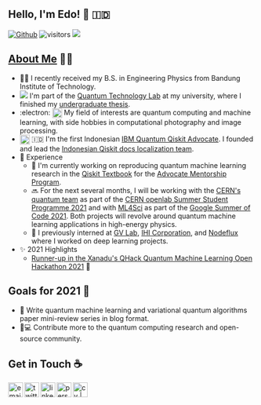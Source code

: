 ## Hello, I'm Edo! 👋 🇮🇩
[![Github](https://img.shields.io/github/followers/eraraya-ricardo?label=Follow&style=social)](https://github.com/eraraya-ricardo)
![visitors](https://visitor-badge.laobi.icu/badge?page_id=eraraya-ricardo.eraraya-ricardo)
![](https://github.com/eraraya-ricardo/profile-page/blob/master/assets/media/qp_mle_img.png)
## [About Me](https://eraraya-ricardo.me/) :man_technologist:
- :man_student: I recently received my B.S. in Engineering Physics from Bandung Institute of Technology.
- <img src="https://render.githubusercontent.com/render/math?math=|\Psi\text{>}"> I'm part of the [Quantum Technology Lab](http://qlab.itb.ac.id/index.html) at my university, where I finished my [undergraduate thesis](https://github.com/eraraya-ricardo/quantum_image_classifier).
- :electron: <img align="top" alt="dnn" width="20px" src="https://github.com/eraraya-ricardo/eraraya-ricardo/blob/main/dnn.png"> My field of interests are quantum computing and machine learning, with side hobbies in computational photography and image processing.
- <img align="center" alt="Qiskit" width="20px" src="https://upload.wikimedia.org/wikipedia/commons/5/51/Qiskit-Logo.svg"> 🇮🇩 I'm the first Indonesian [IBM Quantum Qiskit Advocate](https://qiskit.org/advocates/). I founded and lead the [Indonesian Qiskit docs localization team](https://github.com/qiskit-community/qiskit-translations).
- 📃 Experience
  - 🔭 I'm currently working on reproducing quantum machine learning research in the [Qiskit Textbook](https://qiskit.org/textbook/content/ch-ex/) for the [Advocate Mentorship Program](https://github.com/qiskit-community/qiskit-advocate-mentorship-program).
  - 🔜 For the next several months, I will be working with the [CERN's quantum team](https://openlab.cern/quantum) as part of the [CERN openlab Summer Student Programme 2021](https://openlab.cern/education) and with [ML4Sci](https://ml4sci.org/) as part of the [Google Summer of Code 2021](https://summerofcode.withgoogle.com/projects/#5612096894533632). Both projects will revolve around quantum machine learning applications in high-energy physics.
  - 💼 I previously interned at [GV Lab](http://web.tuat.ac.jp/~gvlab/), [IHI Corporation](https://www.ihi.co.jp/en/), and [Nodeflux](https://www.nodeflux.io/) where I worked on deep learning projects.
- ✨ 2021 Highlights
  - [Runner-up in the Xanadu's QHack Quantum Machine Learning Open Hackathon 2021](https://github.com/eraraya-ricardo/qhack-2021-openproject) 🥈

## Goals for 2021 🥅
- 📝 Write quantum machine learning and variational quantum algorithms paper mini-review series in blog format.
- 🔬💻 Contribute more to the quantum computing research and open-source community.

## Get in Touch ☕
[<img align="left" alt="email | Email" height="30px" src="https://img.shields.io/badge/Email-D14836?style=for-the-badge&logo=minutemailer&logoColor=white" />][email]
[<img align="left" alt="twitter | Twitter" height="30px" src="https://img.shields.io/badge/Twitter-1DA1F2?style=for-the-badge&logo=twitter&logoColor=white" />][twitter]
[<img align="left" alt="linkedin | LinkedIn" height="30px" src="https://img.shields.io/badge/LinkedIn-0077B5?style=for-the-badge&logo=linkedin&logoColor=white" />][linkedin]
[<img align="left" alt="personal site | Website" height="30px" src="https://img.shields.io/badge/Website-4A154B?style=for-the-badge&logo=data%3Aimage%2Fpng%3Bbase64%2CiVBORw0KGgoAAAANSUhEUgAAAGQAAABkCAMAAABHPGVmAAAANlBMVEVHcEz%2F%2F%2F%2F%2F%2F%2F%2F%2F%2F%2F%2F%2F%2F%2F%2F%2F%2F%2F%2F%2F%2F%2F%2F%2F%2F%2F%2F%2F%2F%2F%2F%2F%2F%2F%2F%2F%2F%2F%2F%2F%2F%2F%2F%2F%2F%2F%2F%2F%2F%2F%2F%2F%2F%2F%2F%2F%2F%2F%2F%2F%2F%2F%2F%2F%2F%2F%2BGUsxbAAAAEXRSTlMAZOy3Dfch0xbFo3k6BeCKTaUaOHcAAAQoSURBVHjatJZnAqs4DIRdcO%2F3P%2BzuqxmQkSF54fuTBozKSI64SbFZtqidUz9wTscmsy3iexTbm3bKjANGOd36d4SKlbGawWBqlP%2Bs43us44IauxefY2Uw4wYmSPtpFsmN27j0STabdOMtnNzebXfWZryJ0fnNSqnxAeqdmmW9CniV4u1kily6NqWln2W51fE2hbof9uB92I%2F9lGi70X8bByEkqaDXhei7j3L2ebSXGppKSC%2Fa7glFiLL73ISXgTbmQsUGan4vRFYouf11VUUqWQhPRyrYNzRU%2B3V123Vd%2FCLtU%2FmBb2qtwtcqZEHidn9u9oHkBtdfVWyLR5v4KWwp%2FiANTW47zm9kPFbaqeG929n3FQ9ScX%2B%2F7IfONDIviA64%2FPqaJIKLybflUG0jxQm50nb8YtM0ZpqK3k5nrGYx4fW5O7Ki1acJKjzN71W0F5TGOLAdfAQsOtAY7%2BB7GjD6QZ8Vp6jmMhYUBCkeKo%2F1BPqrwaazYfU5Q3QLSMPYAumHjYmL5NgVsSPkGYN7R9sO0lwvOrzOrr%2Bn1VKZb6PpXOnTnAhtCNRRLVA0k2VWJGQ61NEfwHOan2i7kTgQT7qyP0%2BVOwA%2FVDdRYRbuhxE8Cv8QaFeJ40FiwaH0GNWi7c8hn6wW6vVstVAveOtBf7XxMO2wHGogVOYngIOA%2F0kXYR3y2ggJFtlOwa5wdiNo%2FCSyogsbNH4F0%2BPGbYIgdzdLA6%2Bxj6iWEWn8FdngFGz8qVQ0EyeQvIiv6DxGsfMiujAi3bAFRVOieL0182UBlzFkxYogfC3cImGHhBmswsix%2FXIrkc2x7ZrjmEUSRBYOhoi8FpG8iIJI2L4sIp8XoZk8Xq5l48Nl4229Flm7q%2BhLC2cDEd7Cq2EU8XIYJfbFahhXa6VdrpWGu1drZbEgRaPO4wtqOt%2Butlz1Cf26MpfKq1W%2FOrTS1aGFm5VdHVqL47e8RIzczihy3Dp%2Bb%2F6RcOEUN%2B79kfi%2FWTNYjhCEAagwrWYMgP%2F%2FtR1v%2BBobnaGZ3ePuISTgSt7LWZP%2F%2FWjI5S7omhpw4Y5oHUKaoJB2LqoxRYvdprfYkbCgynbHqNTGSiSEulicCH%2B6eseoyjyAs8iG72ehKDGhGjnRzhRZLRuqkc8hRRAvAi%2F%2Bwvd7tfEgCgzWKoSmzBGr%2Bgt0LlXHp3SI0u0M69qsaomFbLEEREGKidvLs0X47GD0fcVu4WIETeBjdJ4wCJBkHpZknHlfCFBtbMe4ZqZCS%2FNYbUDSZP36Vf1kJNKfSRqCdujPtbH8F8ZbTN0kvtRyxRmZWc%2B%2B0mIUKMCGDSiOAkQMN8o3ZGav1%2Ff1%2Fkpmjs8TsnmrZSVCME9Q5b37qjxe%2BsePL0QPYsSMlAQNx7wc85GIgaX6qaNXiHOoPUSmx9xpNSlJz3G4lnM7x%2BE0FXka4AcoMGNOLOtg2QAAAABJRU5ErkJggg%3D%3D" />][personal site]
[<img align="left" alt="cv | CV" height="30px" src="https://img.shields.io/badge/CV-8964bd?style=for-the-badge&logo=data%3Aimage%2Fpng%3Bbase64%2CiVBORw0KGgoAAAANSUhEUgAAAGQAAABkCAQAAADa613fAAAABGdBTUEAALGPC%2FxhBQAAACBjSFJNAAB6JQAAgIMAAPn%2FAACA6QAAdTAAAOpgAAA6mAAAF2%2BSX8VGAAAACXBIWXMAAAsTAAALEwEAmpwYAAAAB3RJTUUH5QYBADIcRNC6agAAAAJiS0dEAP%2BHj8y%2FAAAEqElEQVR42u3cW2gcVRgH8H96STBob5JeqGBJH9paLFSxWEQTBBUEwdr2pdK%2BFA2IqS%2FpgyASxAeFYqhIn6K1l9x88KnxwTbVxiixYNo0G6lpzc00e8leZrIzs7Mz55zPh0YNzao7mz2bs3rO%2F21g9uPHmXPm7JndAQK2DhAsxDZ67SIqYiJassT8i2atjSK1LhAsRGq887QEzXudisM48wejnZamHS8K5PxSM4iaigD5YukZxYCcU4GxeMhZNRiLhShxUS0e0qYOYzGQz1ViFA7pUotRKKRDNUZhkNMSGSLOLvmn3BN%2BK%2B8XtmQIgyOFIVz%2FrP3kdDWBACTWZF5il6VCDMTXeW1FZ1he00RVFhF0owf9SEAgVeO3kpAGITivCl5siPfB1eUp2PhsrkoIBBuJdaxbJuRYsRl80NicRmpBJR%2F2MyIpD9Ioit0fzYT3F1S6gDsYr2IXygYiXPdFhuGctQjeu2UD4aaxJ52z1rcg2A2ibHokbT2VQVeOWuMguI3lM0a4e5jg5qh1EQT%2F4zIa7P65n5ZPoXdBfxhIbeDXywgi4k6dACE0r04UoyBkG4mVEYSI91pbGMYQw9sAuuEgDoJbJyZl3hAlQIj4ZWcPwYeJJCwIjK50XxEjeZ6sEoRI3PFbMs%2BZW5MPpbe7%2B1mbmM37VLUgRETC4VP8Vx4WXqDT1IGIuBgQ8XuOTfBBYZURRIS9j%2BwnjNWZffMXiHzI2m086Lzgd%2BSBUQHCvnb2Ai6SGFrhn%2FkTJ7JvEVJgGKt0D%2FBh1SHCO51azzCOGdhwYdayL0VaMDHjnYitSmIIWURBSD%2FKvlMa4ndG1jog%2FIi7Wxoe4vfbT1v77d3jK9PIAACG8SEI5g4%2BoCyEX0%2FXZsDQOvfJg2BIwQODiyiSeHPu%2BFcACJnn750MFIGIrHuYQBjMo%2BYopvFphdeiJIT1zqxJ4HaeVZPIIL1LTCsI8Zrubvzk15rxG4ZXsE7lIMJ09mZxI1BdQvYN5SD8lrHZCFS3Bx6cZ4WjGuRqanUiUN1ryCKzSyRUu7QG0mstpALFQ%2FZxSqkGyXjvmDuTO4LEeuyvJYxKN0TGZ3iER%2FNO5B%2F2HNX7PlJg0xAN0RANCQjhYd4neuWH9%2FGwRIiYdOrD1UYJEq6268SENAi7Mlxlg5UgDkKV%2FBt5PZLMvMa30Xb54dsyR3MsHIs3RoRLUYqUIFHh6llLQzREQzRk%2FiLF4bb8SN5FEVb2vdl6o86ol5y62fpsc47nJUVbonx%2Fu9qEAVNyDJgYu4%2F3SoPwkfROVBxadkRyDi1DhfUIvylxjPCQ2%2Bm2lyCdPKRnLQ3REA3RkP8cRLA%2BdpK3yA87yfqIS4PwkLmFUJqYD%2FMb0iCsP7yKlYThY%2BoB9oM0iHC9U%2FwgHZAfftD7JMc%2BSlEHOydWgnA9a2mIhmiIhsy%2Fk5hsxP8laNitQH%2FSkw8REWdfdGN4U9DENrkNef6ytzQQduVa5TQmAyeG6Ho2olaPvDxVM1YzHihjNdMbFOsRImH4P%2FtDfihQhthNxcaInn41REM0REM05P8IOaYc5HhhkKOqQbyGAiA2Zmv9SyV9Odu%2Fvbqtx9j6969u%2Bx0SW%2FQu7oBRYQAAACV0RVh0ZGF0ZTpjcmVhdGUAMjAyMS0wNi0wMVQwMDo1MDoyOCswMDowMCidfegAAAAldEVYdGRhdGU6bW9kaWZ5ADIwMjEtMDYtMDFUMDA6NTA6MjgrMDA6MDBZwMVUAAAAAElFTkSuQmCC" />][cv]




[twitter]: https://twitter.com/eraraya_ricardo
[linkedin]: https://www.linkedin.com/in/eraraya-ricardo/
[email]: mailto:erarayaricardo.m@students.itb.ac.id
[personal site]: https://eraraya-ricardo.me/
[cv]: https://raw.githubusercontent.com/eraraya-ricardo/profile-page/master/static/uploads/cv.pdf



<!---
https://img.shields.io/badge/CV-8964bd?style=for-the-badge
[<img align="left" alt="email | Email" width="30px" src="https://www.svgrepo.com/show/32285/email.svg" />][email]
[<img align="left" alt="linkedin | LinkedIn" width="30px" src="https://cdn.jsdelivr.net/npm/simple-icons@v3/icons/linkedin.svg" />][linkedin]
[<img align="left" alt="twitter | Twitter" width="30px" src="https://cdn.jsdelivr.net/npm/simple-icons@3.13.0/icons/twitter.svg" />][twitter]
[<img align="left" alt="personal page | Website" width="30px" src="https://pic.onlinewebfonts.com/svg/img_529063.png" />][personal page]
--->

<!---
Image credit:
CV/resume png source: https://pngtree.com/freepng/vector-resume-icon_4260240.html, designed by Grafix Point.
--->
